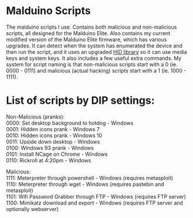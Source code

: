 # Malduino Scripts
The malduino scripts I use. Contains both malicious and non-malicious scripts, all designed for the Malduino Elite. Also contains my current modified version of the Malduino Elite firmware, which has various upgrades. It can detect when the system has enumerated the device and then run the script, and it uses an upgraded [HID library](https://github.com/NicoHood/HID) so it can use media keys and system keys. It also includes a few useful extra commands. 
My system for script naming is that non-malicious scripts start with a 0 (ie. 0000 - 0111) and malicious (actual hacking) scripts start with a 1 (ie. 1000 - 1111).
# List of scripts by DIP settings:
Non-Malicious (pranks):  
0000: Set desktop background to hotdog - Windows   
0001: Hidden icons prank - Windows 7  
0010: Hidden icons prank - Windows 10  
0011: Upside down desktop - Windows  
0100: Windows 93 prank - Windows  
0101: Install NCage on Chrome - Windows  
0110: Rickroll at 4:20pm - Windows  
  
Malicious:  
1111: Meterpreter through powershell - Windows (requires metasploit)  
1110: Meterpreter through wget - Windows (requires pastebin and metasploit)  
1101: Wifi Password Grabber through FTP - Windows (requires FTP server)  
1100: Mimikatz download and export - Windows (requires FTP server and optionally webserver)  
